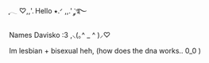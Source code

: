 ִֶָ𓂃 ࣪♡,,'.  Hello ⭑.ᐟ ,,.'  ִֶָ་༘࿐ 

Names Davisko :3  ,⸜(｡^ _ ^ )⸝♡

Im lesbian + bisexual heh, (how does the dna works.. 0_0 )


